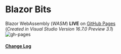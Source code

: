 # Blazor Bits

Blazor WebAssembly (_WASM_) **LIVE** on [GitHub Pages](https://jeepnl.github.io/BlazorBits/)
<br />(_Created in Visual Studio Version 16.7.0 Preview 3.1_)
<br />![gh-pages](https://github.com/JeepNL/BlazorBits/workflows/gh-pages/badge.svg)

#### [Change Log](CHANGELOG.md)
